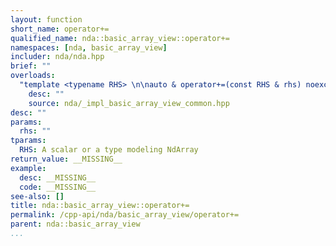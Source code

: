 ```yaml
---
layout: function
short_name: operator+=
qualified_name: nda::basic_array_view::operator+=
namespaces: [nda, basic_array_view]
includer: nda/nda.hpp
brief: ""
overloads:
  "template <typename RHS> \n\nauto & operator+=(const RHS & rhs) noexcept":
    desc: ""
    source: nda/_impl_basic_array_view_common.hpp
desc: ""
params:
  rhs: ""
tparams:
  RHS: A scalar or a type modeling NdArray
return_value: __MISSING__
example:
  desc: __MISSING__
  code: __MISSING__
see-also: []
title: nda::basic_array_view::operator+=
permalink: /cpp-api/nda/basic_array_view/operator+=
parent: nda::basic_array_view
...
```


